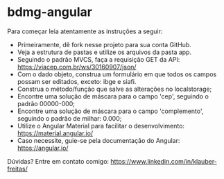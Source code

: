 # bdmg-angular

Para começar leia atentamente as instruções a seguir:

- Primeiramente, dê fork nesse projeto para sua conta GitHub.
- Veja a estrutura de pastas e utilize os arquivos da pasta app.
- Seguindo o padrão MVCS, faça a requisição GET da API: https://viacep.com.br/ws/30160907/json/
- Com o dado objeto, construa um formulário em que todos os campos possam ser editados, exceto: ibge e siafi.
- Construa o método/função que salve as alterações no localstorage;
- Encontre uma solução de máscara para o campo 'cep', seguindo o padrão 00000-000;
- Encontre uma solução de máscara para o campo 'complemento', seguindo o padrão de milhar: 0.000;
- Utilize o Angular Material para facilitar o desenvolvimento: https://material.angular.io/
- Caso necessite, guie-se pela documentação do Angular: https://angular.io/

Dúvidas? Entre em contato comigo: https://www.linkedin.com/in/klauber-freitas/
